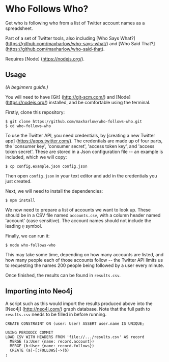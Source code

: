 Who Follows Who?
================

Get who is following who from a list of Twitter account names as a spreadsheet.

Part of a set of Twitter tools, also including [Who Says What?] (https://github.com/maxharlow/who-says-what/) and [Who Said That?] (https://github.com/maxharlow/who-said-that).

Requires [Node] (https://nodejs.org/).


Usage
-----

*(A beginners guide.)*

You will need to have [Git] (http://git-scm.com/) and [Node] (https://nodejs.org/) installed, and be comfortable using the terminal.

Firstly, clone this repository:

    $ git clone https://github.com/maxharlow/who-follows-who.git
    $ cd who-follows-who

To use the Twitter API, you need credentials, by [creating a new Twitter app] (https://apps.twitter.com/). The credentials are made up of four parts, the 'consumer key', 'consumer secret', 'access token key', and 'access token secret'. These are stored in a Json configuration file -- an example is included, which we will copy:

    $ cp config.example.json config.json

Then open `config.json` in your text editor and add in the credentials you just created.

Next, we will need to install the dependencies:

    $ npm install

We now need to prepare a list of accounts we want to look up. These should be in a CSV file named `accounts.csv`, with a column header named 'account' (case sensitive). The account names should not include the leading `@` symbol.

Finally, we can run it:

    $ node who-follows-who

This may take some time, depending on how many accounts are listed, and how many people each of those accounts follow -- the Twitter API limits us to requesting the names 200 people being followed by a user every minute.

Once finished, the results can be found in `results.csv`.


Importing into Neo4j
--------------------

A script such as this would import the results produced above into the [Neo4j] (http://neo4j.com/) graph database.
Note that the full path to `results.csv` needs to be filled in before running.

```neo4j
CREATE CONSTRAINT ON (user: User) ASSERT user.name IS UNIQUE;

USING PERIODIC COMMIT
LOAD CSV WITH HEADERS FROM 'file://.../results.csv' AS record
  MERGE (a:User {name: record.account})
  MERGE (b:User {name: record.follows})
  CREATE (a)-[:FOLLOWS]->(b)
;
```
